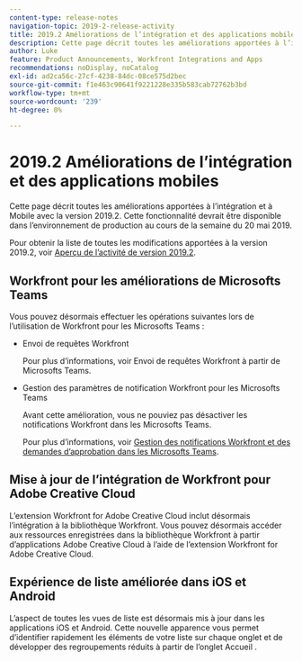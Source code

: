 ```yaml
---
content-type: release-notes
navigation-topic: 2019-2-release-activity
title: 2019.2 Améliorations de l’intégration et des applications mobiles
description: Cette page décrit toutes les améliorations apportées à l’intégration et à Mobile avec la version 2019.2. Cette fonctionnalité devrait être disponible dans l’environnement de production au cours de la semaine du 20 mai 2019.
author: Luke
feature: Product Announcements, Workfront Integrations and Apps
recommendations: noDisplay, noCatalog
exl-id: ad2ca56c-27cf-4238-84dc-08ce575d2bec
source-git-commit: f1e463c90641f9221228e335b583cab72762b3bd
workflow-type: tm+mt
source-wordcount: '239'
ht-degree: 0%

---
```


# 2019.2 Améliorations de l’intégration et des applications mobiles

Cette page décrit toutes les améliorations apportées à l’intégration et à Mobile avec la version 2019.2. Cette fonctionnalité devrait être disponible dans l’environnement de production au cours de la semaine du 20 mai 2019.

Pour obtenir la liste de toutes les modifications apportées à la version 2019.2, voir [Aperçu de l’activité de version 2019.2](../../../../product-announcements/product-releases/quarterly-release-archive/2019.2-release-activity/2019-2-release-activity-overview.md).

## Workfront pour les améliorations de Microsofts Teams

Vous pouvez désormais effectuer les opérations suivantes lors de l’utilisation de Workfront pour les Microsofts Teams :

* Envoi de requêtes Workfront

  Pour plus d’informations, voir Envoi de requêtes Workfront à partir de Microsofts Teams.

* Gestion des paramètres de notification Workfront pour les Microsofts Teams

  Avant cette amélioration, vous ne pouviez pas désactiver les notifications Workfront dans les Microsofts Teams.

  Pour plus d’informations, voir [Gestion des notifications Workfront et des demandes d’approbation dans les Microsofts Teams](../../../../workfront-integrations-and-apps/using-workfront-with-microsoft-teams/manage-wf-notifications-approval-requests-ms-teams.md).

## Mise à jour de l’intégration de Workfront pour Adobe Creative Cloud

L’extension Workfront for Adobe Creative Cloud inclut désormais l’intégration à la bibliothèque Workfront. Vous pouvez désormais accéder aux ressources enregistrées dans la bibliothèque Workfront à partir d’applications Adobe Creative Cloud à l’aide de l’extension Workfront for Adobe Creative Cloud.

## Expérience de liste améliorée dans iOS et Android

L’aspect de toutes les vues de liste est désormais mis à jour dans les applications iOS et Android. Cette nouvelle apparence vous permet d’identifier rapidement les éléments de votre liste sur chaque onglet et de développer des regroupements réduits à partir de l’onglet Accueil .

